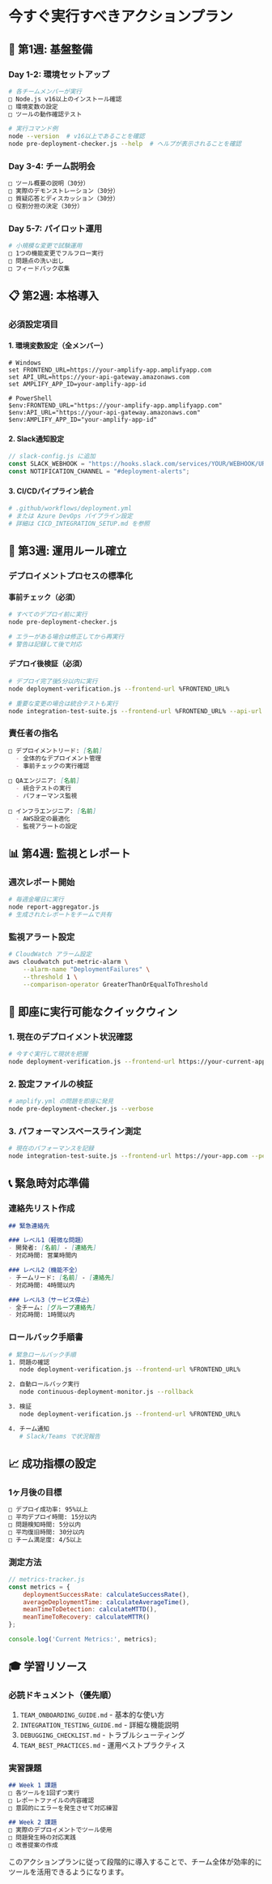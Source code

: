 # 今すぐ実行すべきアクションプラン

## 🚀 第1週: 基盤整備

### Day 1-2: 環境セットアップ
```bash
# 各チームメンバーが実行
□ Node.js v16以上のインストール確認
□ 環境変数の設定
□ ツールの動作確認テスト

# 実行コマンド例
node --version  # v16以上であることを確認
node pre-deployment-checker.js --help  # ヘルプが表示されることを確認
```

### Day 3-4: チーム説明会
```markdown
□ ツール概要の説明（30分）
□ 実際のデモンストレーション（30分）
□ 質疑応答とディスカッション（30分）
□ 役割分担の決定（30分）
```

### Day 5-7: パイロット運用
```bash
# 小規模な変更で試験運用
□ 1つの機能変更でフルフロー実行
□ 問題点の洗い出し
□ フィードバック収集
```

## 📋 第2週: 本格導入

### 必須設定項目

#### 1. 環境変数設定（全メンバー）
```batch
# Windows
set FRONTEND_URL=https://your-amplify-app.amplifyapp.com
set API_URL=https://your-api-gateway.amazonaws.com  
set AMPLIFY_APP_ID=your-amplify-app-id

# PowerShell
$env:FRONTEND_URL="https://your-amplify-app.amplifyapp.com"
$env:API_URL="https://your-api-gateway.amazonaws.com"
$env:AMPLIFY_APP_ID="your-amplify-app-id"
```

#### 2. Slack通知設定
```javascript
// slack-config.js に追加
const SLACK_WEBHOOK = "https://hooks.slack.com/services/YOUR/WEBHOOK/URL";
const NOTIFICATION_CHANNEL = "#deployment-alerts";
```

#### 3. CI/CDパイプライン統合
```yaml
# .github/workflows/deployment.yml
# または Azure DevOps パイプライン設定
# 詳細は CICD_INTEGRATION_SETUP.md を参照
```

## 🎯 第3週: 運用ルール確立

### デプロイメントプロセスの標準化

#### 事前チェック（必須）
```bash
# すべてのデプロイ前に実行
node pre-deployment-checker.js

# エラーがある場合は修正してから再実行
# 警告は記録して後で対応
```

#### デプロイ後検証（必須）
```bash
# デプロイ完了後5分以内に実行
node deployment-verification.js --frontend-url %FRONTEND_URL%

# 重要な変更の場合は統合テストも実行
node integration-test-suite.js --frontend-url %FRONTEND_URL% --api-url %API_URL%
```

### 責任者の指名

```markdown
□ デプロイメントリード: [名前]
  - 全体的なデプロイメント管理
  - 事前チェックの実行確認
  
□ QAエンジニア: [名前]  
  - 統合テストの実行
  - パフォーマンス監視
  
□ インフラエンジニア: [名前]
  - AWS設定の最適化
  - 監視アラートの設定
```

## 📊 第4週: 監視とレポート

### 週次レポート開始
```bash
# 毎週金曜日に実行
node report-aggregator.js
# 生成されたレポートをチームで共有
```

### 監視アラート設定
```bash
# CloudWatch アラーム設定
aws cloudwatch put-metric-alarm \
    --alarm-name "DeploymentFailures" \
    --threshold 1 \
    --comparison-operator GreaterThanOrEqualToThreshold
```

## 🔧 即座に実行可能なクイックウィン

### 1. 現在のデプロイメント状況確認
```bash
# 今すぐ実行して現状を把握
node deployment-verification.js --frontend-url https://your-current-app-url.com
```

### 2. 設定ファイルの検証
```bash
# amplify.yml の問題を即座に発見
node pre-deployment-checker.js --verbose
```

### 3. パフォーマンスベースライン測定
```bash
# 現在のパフォーマンスを記録
node integration-test-suite.js --frontend-url https://your-app.com --performance-threshold 10000
```

## 📞 緊急時対応準備

### 連絡先リスト作成
```markdown
## 緊急連絡先

### レベル1（軽微な問題）
- 開発者: [名前] - [連絡先]
- 対応時間: 営業時間内

### レベル2（機能不全）  
- チームリード: [名前] - [連絡先]
- 対応時間: 4時間以内

### レベル3（サービス停止）
- 全チーム: [グループ連絡先]
- 対応時間: 1時間以内
```

### ロールバック手順書
```bash
# 緊急ロールバック手順
1. 問題の確認
   node deployment-verification.js --frontend-url %FRONTEND_URL%

2. 自動ロールバック実行
   node continuous-deployment-monitor.js --rollback

3. 検証
   node deployment-verification.js --frontend-url %FRONTEND_URL%

4. チーム通知
   # Slack/Teams で状況報告
```

## 📈 成功指標の設定

### 1ヶ月後の目標
```markdown
□ デプロイ成功率: 95%以上
□ 平均デプロイ時間: 15分以内  
□ 問題検知時間: 5分以内
□ 平均復旧時間: 30分以内
□ チーム満足度: 4/5以上
```

### 測定方法
```javascript
// metrics-tracker.js
const metrics = {
    deploymentSuccessRate: calculateSuccessRate(),
    averageDeploymentTime: calculateAverageTime(),
    meanTimeToDetection: calculateMTTD(),
    meanTimeToRecovery: calculateMTTR()
};

console.log('Current Metrics:', metrics);
```

## 🎓 学習リソース

### 必読ドキュメント（優先順）
1. `TEAM_ONBOARDING_GUIDE.md` - 基本的な使い方
2. `INTEGRATION_TESTING_GUIDE.md` - 詳細な機能説明  
3. `DEBUGGING_CHECKLIST.md` - トラブルシューティング
4. `TEAM_BEST_PRACTICES.md` - 運用ベストプラクティス

### 実習課題
```markdown
## Week 1 課題
□ 各ツールを1回ずつ実行
□ レポートファイルの内容確認
□ 意図的にエラーを発生させて対応練習

## Week 2 課題  
□ 実際のデプロイメントでツール使用
□ 問題発生時の対応実践
□ 改善提案の作成
```

このアクションプランに従って段階的に導入することで、チーム全体が効率的にツールを活用できるようになります。